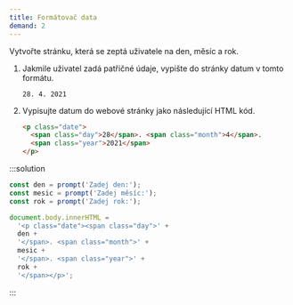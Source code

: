 ```yaml
---
title: Formátovač data
demand: 2
---
```


Vytvořte stránku, která se zeptá uživatele na den, měsíc a rok.

1. Jakmile uživatel zadá patřičné údaje, vypište do stránky datum v tomto formátu.
   ```text
   28. 4. 2021
   ```
1. Vypisujte datum do webové stránky jako následující HTML kód.
   ```html
   <p class="date">
     <span class="day">28</span>. <span class="month">4</span>.
     <span class="year">2021</span>
   </p>
   ```

:::solution

```js
const den = prompt('Zadej den:');
const mesic = prompt('Zadej měsíc:');
const rok = prompt('Zadej rok:');

document.body.innerHTML =
  '<p class="date"><span class="day">' +
  den +
  '</span>. <span class="month">' +
  mesic +
  '</span>. <span class="year">' +
  rok +
  '</span></p>';
```

:::
